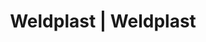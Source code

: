 ---
Link: "file:/Users/vinayakpatel/Downloads/www.weldplast.cz/eshop_products_compare/add/eshop-products-variant416"
product_name: "null"
product_id: "null"
title: "Weldplast | Weldplast"
product_desc: ""
product_specs: ""
product_downloads: ""
href: ""
accessories: ""
similar_products: ""
---